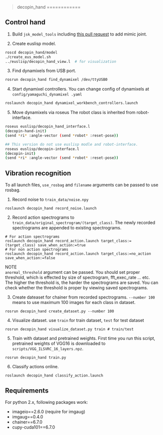 >decopin_hand
============

## Control hand
1. Build `jsk_model_tools` including [this pull request](https://github.com/jsk-ros-pkg/jsk_model_tools/pull/225) to add mimic joint.

2. Create euslisp model.
```bash
roscd decopin_hand/model
./create_eus_model.sh
../euslisp/decopin_hand_view.l  # for visualization
```

3. Find dynamixels from USB port.
```bash
rosrun decopin_hand find_dynamixel /dev/ttyUSB0
```

4. Start dynamixel controllers. You can change config of dynamixels at `config/yamaguchi_dynamixel
.yaml`

```bash
roslaunch decopin_hand dynamixel_workbench_controllers.launch
```

5. Move dynamixels via roseus
The robot class is inherited from robot-interface.
```bash
roseus euslisp/decopin_hand_interface.l
(decopin-hand-init)
(send *ri* :angle-vector (send *robot* :reset-pose))
```

```bash
## This version do not use euslisp modle and robot-interface.
roseus euslisp/decopin-interface.l
(decopin-init)
(send *ri* :angle-vector (send *robot* :reset-pose))
```

## Vibration recognition
To all launch files, `use_rosbag` and `filename` arguments can be passed to use rosbag.

1. Record noise to `train_data/noise.npy`
```
roslaunch decopin_hand record_noise.launch
```

2. Record action spectrograms to `train_data/original_spectrogram/(target_class)`. The newly recorded spectrograms are appended to existing spectrograms.
```
# For action spectrograms
roslaunch decopin_hand record_action.launch target_class:=(target_class) save_when_action:=true
# For non action spectrograms
roslaunch decopin_hand record_action.launch target_class:=no_action save_when_action:=false
```
NOTE\
`anormal_threshold` argument can be passed. You should set proper threshold, which is effected by size of spectrogram, fft\_exec\_rate ... etc. The higher the threshold is, the harder the spectrograms are saved. You can check whether the threshold is proper by viewing saved spectrograms.

3. Create dateaset for chainer from recorded spectrograms. `--number 100` means to use maximum 100 images for each class in dataset.
```
rosrun decopin_hand create_dataset.py --number 100
```

4. Visualize dataset. use `train` for train dataset, `test` for test dataset
```
rosrun decopin_hand visualize_dataset.py train # train/test
```

5. Train with dataset and pretrained weights. First time you run this script, pretrained weights of VGG16 is downloaded to `scripts/VGG_ILSVRC_16_layers.npz`.
```
rosrun decopin_hand train.py
```

6. Classify actions online.
```
roslaunch decopin_hand classify_action.launch
```

## Requirements
For python 2.x, following packages work:
- imageio==2.6.0 (require for imgaug)
- imgaug==0.4.0
- chainer==6.7.0
- cupy-cuda101==6.7.0
